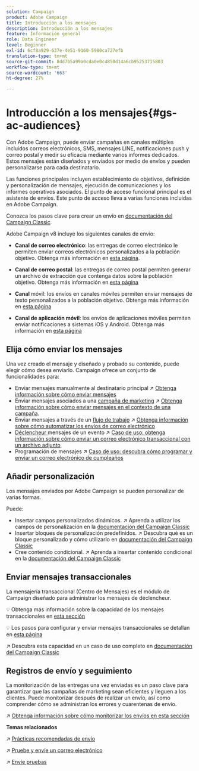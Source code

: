 ```yaml
---
solution: Campaign
product: Adobe Campaign
title: Introducción a los mensajes
description: Introducción a los mensajes
feature: Información general
role: Data Engineer
level: Beginner
exl-id: 6cf8a929-637e-4e51-9160-5980ca727efb
translation-type: tm+mt
source-git-commit: 8dd7b5a99a0cda0e0c4850d14a6cb95253715803
workflow-type: tm+mt
source-wordcount: '663'
ht-degree: 27%

---
```


# Introducción a los mensajes{#gs-ac-audiences}

Con Adobe Campaign, puede enviar campañas en canales múltiples incluidos correos electrónicos, SMS, mensajes LINE, notificaciones push y correo postal y medir su eficacia mediante varios informes dedicados. Estos mensajes están diseñados y enviados por medio de envíos y pueden personalizarse para cada destinatario.

Las funciones principales incluyen establecimiento de objetivos, definición y personalización de mensajes, ejecución de comunicaciones y los informes operativos asociados. El punto de acceso funcional principal es el asistente de envíos. Este punto de acceso lleva a varias funciones incluidas en Adobe Campaign.

Conozca los pasos clave para crear un envío en [documentación del Campaign Classic](https://experienceleague.adobe.com/docs/campaign-classic/using/sending-messages/key-steps-when-creating-a-delivery/steps-about-delivery-creation-steps.html).

Adobe Campaign v8 incluye los siguientes canales de envío:

* **Canal de correo electrónico**: las entregas de correo electrónico le permiten enviar correos electrónicos personalizados a la población objetivo. Obtenga más información en [esta página](../send/email.md).

* **Canal de correo postal**: las entregas de correo postal permiten generar un archivo de extracción que contenga datos sobre la población objetivo.  Obtenga más información en [esta página](../send/direct-mail.md)

* **Canal** móvil: los envíos en canales móviles permiten enviar mensajes de texto personalizados a la población objetivo.  Obtenga más información en [esta página](../send/sms.md)

* **Canal de aplicación móvil**: los envíos de aplicaciones móviles permiten enviar notificaciones a sistemas iOS y Android.  Obtenga más información en [esta página](../send/push.md)

## Elija cómo enviar los mensajes

Una vez creado el mensaje y diseñado y probado su contenido, puede elegir cómo desea enviarlo. Campaign ofrece un conjunto de funcionalidades para:

* Enviar mensajes manualmente al destinatario principal
:arrow_upper_right: [Obtenga información sobre cómo enviar mensajes](https://experienceleague.adobe.com/docs/campaign-classic/using/sending-messages/sending-emails/sending-an-email/sending-messages.html)
* Enviar mensajes asociados a una [campaña de marketing](https://experienceleague.adobe.com/docs/campaign-classic/using/orchestrating-campaigns/orchestrate-campaigns/setting-up-marketing-campaigns.html)
:arrow_upper_right: [Obtenga información sobre cómo enviar mensajes en el contexto de una campaña](https://experienceleague.adobe.com/docs/campaign-classic/using/orchestrating-campaigns/orchestrate-campaigns/marketing-campaign-deliveries.html).
* Enviar mensajes a través de un [flujo de trabajo](https://experienceleague.adobe.com/docs/campaign-classic/using/automating-with-workflows/introduction/about-workflows.html)
:arrow_upper_right: [Obtenga información sobre cómo automatizar los envíos de correo electrónico](https://experienceleague.adobe.com/docs/campaign-classic/using/automating-with-workflows/action-activities/delivery.html)
* [Déclencheur ](https://experienceleague.adobe.com/docs/campaign-classic/using/transactional-messaging/introduction/about-transactional-messaging.html) mensajes de un evento :arrow_upper_right:  [Caso de uso: obtenga información sobre cómo enviar un correo electrónico transaccional con un archivo adjunto](https://experienceleague.adobe.com/docs/campaign-classic/using/transactional-messaging/use-case/transactional-email-with-attachments.html)
* Programación de mensajes
:arrow_upper_right: [Caso de uso: descubra cómo programar y enviar un correo electrónico de cumpleaños](https://experienceleague.adobe.com/docs/campaign-classic/using/automating-with-workflows/use-cases/deliveries/sending-a-birthday-email.html?)


## Añadir personalización

Los mensajes enviados por Adobe Campaign se pueden personalizar de varias formas.

Puede:

* Insertar campos personalizados dinámicos.
:arrow_upper_right: Aprenda a utilizar los campos de personalización en la [documentación del Campaign Classic](https://experienceleague.adobe.com/docs/campaign-classic/using/sending-messages/personalizing-deliveries/personalization-fields.html)
* Insertar bloques de personalización predefinidos.
:arrow_upper_right: Descubra qué es un bloque personalizado y cómo utilizarlo en [documentación del Campaign Classic](https://experienceleague.adobe.com/docs/campaign-classic/using/sending-messages/personalizing-deliveries/personalization-blocks.html)
* Cree contenido condicional.
:arrow_upper_right: Aprenda a insertar contenido condicional en la [documentación del Campaign Classic](https://experienceleague.adobe.com/docs/campaign-classic/using/sending-messages/personalizing-deliveries/conditional-content.html)

## Enviar mensajes transaccionales

La mensajería transaccional (Centro de Mensajes) es el módulo de Campaign diseñado para administrar los mensajes de déclencheur.

:bulb: Obtenga más información sobre la capacidad de los mensajes transaccionales en [esta sección](../dev/architecture.md#transac-msg-archi)

:bulb: Los pasos para configurar y enviar mensajes transaccionales se detallan en [esta página](../send/transactional.md)

:arrow_upper_right: Descubra esta capacidad en un caso de uso completo en [documentación del Campaign Classic](https://experienceleague.adobe.com/docs/campaign-classic/using/transactional-messaging/use-case/transactional-email-with-attachments.html?lang=en#transactional-messaging)

## Registros de envío y seguimiento

La monitorización de las entregas una vez enviadas es un paso clave para garantizar que las campañas de marketing sean eficientes y lleguen a los clientes. Puede monitorizar después de realizar un envío, así como comprender cómo se administran los errores y cuarentenas de envío.

:arrow_upper_right: [Obtenga información sobre cómo monitorizar los envíos en esta sección](https://experienceleague.adobe.com/docs/campaign-classic/using/sending-messages/monitoring-deliveries/about-delivery-monitoring.html?lang=en#sending-messages)


**Temas relacionados**

:arrow_upper_right:  [Prácticas recomendadas de envío](https://experienceleague.adobe.com/docs/campaign-classic/using/sending-messages/key-steps-when-creating-a-delivery/delivery-bestpractices/delivery-best-practices.html)

:arrow_upper_right:  [Pruebe y envíe un correo electrónico](https://experienceleague.adobe.com/docs/campaign-classic/using/sending-messages/sending-emails/sending-an-email/sending-messages.html)

:arrow_upper_right:  [Envíe pruebas](https://experienceleague.adobe.com/docs/campaign-classic/using/sending-messages/key-steps-when-creating-a-delivery/steps-validating-the-delivery.html)
